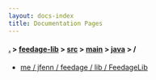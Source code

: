 ```yaml
---
layout: docs-index
title: Documentation Pages
---
```

#### [.](./../../../../index) > [feedage-lib](./../../../index) > [src](./../../index) > [main](./../index) > [java](./index) > **/**

- [me / jfenn / feedage / lib / FeedageLib](me/jfenn/feedage/lib/FeedageLib)
